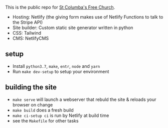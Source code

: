 This is the public repo for [St Columba's Free
Church](https://stcolumbas.freechurch.org).

* Hosting: Netlify (the giving form makes use of Netlify Functions to talk to the Stripe API)
* Site builder: Custom static site generator written in python
* CSS: Tailwind
* CMS: NetlifyCMS

## setup

* Install `python3.7`, `make`, `entr`, `node` and `yarn`
* Run `make dev-setup` to setup your environment

## building the site

* `make serve` will launch a webserver that rebuld the site & reloads your
  browser on change
* `make build` does a fresh build
* `make ci-setup ci` is run by Netlify at build time
* see the `Makefile` for other tasks
